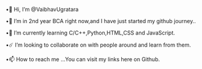 •👋 Hi, I’m @VaibhavUgratara

•👀 I’m in 2nd year BCA right now,and I have just started my github journey..

•🌱 I’m currently learning C/C++,Python,HTML,CSS and JavaScript.

•☄️ I’m looking to collaborate on with people around and learn from them.

•📫 How to reach me ...You can visit my links here on Github.
